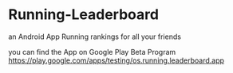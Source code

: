 # Running-Leaderboard
an Android App Running rankings for all your friends

you can find the App on Google Play Beta Program
https://play.google.com/apps/testing/os.running.leaderboard.app
